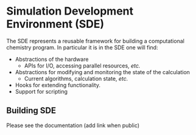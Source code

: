 Simulation Development Environment (SDE)
=========================================

The SDE represents a reusable framework for building a computational chemistry
program.  In particular it is in the SDE one will find:

- Abstractions of the hardware
  - APIs for I/O, accessing parallel resources, *etc.*
- Abstractions for modifying and monitoring the state of the calculation
  - Current algorithms, calculation state, *etc.*
- Hooks for extending functionality.
- Support for scripting


Building SDE
------------

Please see the documentation (add link when public)


